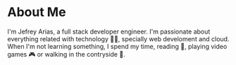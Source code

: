 <h1>About Me</h1>
I'm Jefrey Arias, a full stack developer engineer. I'm passionate about everything related with technology 👨‍💻, specially web develoment and cloud. When I'm not learning something, I spend my time, reading 📖, playing video games 🎮 or walking in the contryside 🚶. 
<!--
**JefreyAE/JefreyAE** is a ✨ _special_ ✨ repository because its `README.md` (this file) appears on your GitHub profile.

Here are some ideas to get you started:

- 🔭 I’m currently working on ...
- 🌱 I’m currently learning ...
- 👯 I’m looking to collaborate on ...
- 🤔 I’m looking for help with ...
- 💬 Ask me about ...
- 📫 How to reach me: ...
- 😄 Pronouns: ...
- ⚡ Fun fact: ...
-->

